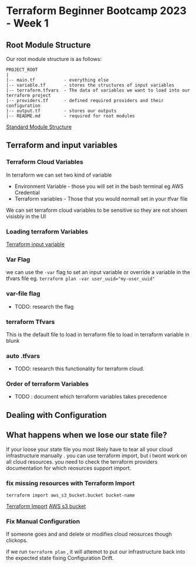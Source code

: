 # Terraform Beginner Bootcamp 2023 - Week 1

## Root Module Structure 

Our root module structure is as follows:


```
PROJECT_ROOT
|
|-- main.tf           - everything else
|-- variable.tf       - stores the structures of input variables
|-- terraform.tfvars  - The data of variables we want to load into our terraform project
|-- providers.tf      - defined required providers and their configuration
|-- output.tf         - stores our outputs
|-- README.md         - required for root modules
```

[Standard Module Structure](https://developer.hashicorp.com/terraform/language/modules/develop/structure)

## Terraform and input variables 
### Terraform Cloud Variables

In terraform we can set two kind of variable
- Environment Variable - those you will set in the bash terminal eg AWS Credential
- Terraform variables - Those that you would normall set in your tfvar file

We can set terraform cloud variables to be sensitive so they are not shown visisbly in the UI

### Loading terraform Variables

[Terraform input variable](https://developer.hashicorp.com/terraform/language/values/variables)

### Var Flag
we can use the `-var` flag to set an input variable or override a variable in the tfvars file eg. `terraform plan -var user_uuid="my-user_uuid"`

### var-file flag

- TODO: research the flag 

### terraform Tfvars

This is the default file to load in terraform file to load in terraform variable in blunk

### auto .tfvars
- TODO: research this functionality for terraform cloud.

### Order of terraform Variables
- TODO : document which terraform variables takes precedence

## Dealing with Configuration 

## What happens when we lose our state file?

If your loose your state file you most likely have to tear all your cloud infrastructure manually .
you can use terraform import, but i twont work on all cloud resources. you need to check the terraform providers documentation for which reosurces support import.


### fix missing resources with Terraform Import
`terraform import aws_s3_bucket.bucket bucket-name`

[Terraform Import](https://developer.hashicorp.com/terraform/cli/commands/import)
[AWS s3 bucket ](https://registry.terraform.io/providers/hashicorp/aws/latest/docs/resources/s3_bucket)

### Fix Manual Configuration 


If someone goes and and delete or modifies cloud reosurces though clickops.

if we run `terraform plan` , it will attemot to put our infrastructure back into the expected state fixing Configuration Drift.
